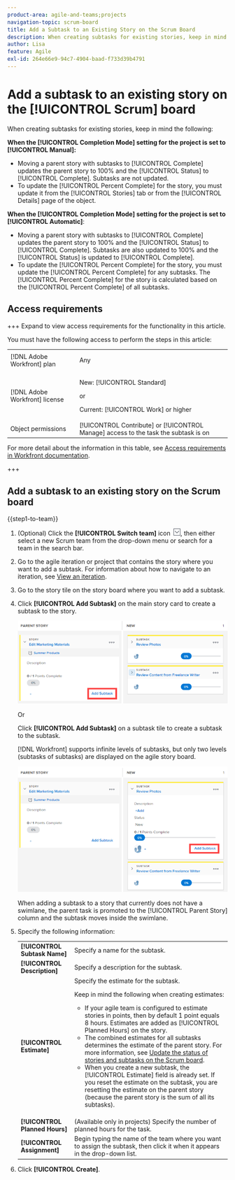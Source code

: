 ```yaml
---
product-area: agile-and-teams;projects
navigation-topic: scrum-board
title: Add a Subtask to an Existing Story on the Scrum Board
description: When creating subtasks for existing stories, keep in mind the Completion Mode setting for the project, because this affects how stories are updated.
author: Lisa
feature: Agile
exl-id: 264e66e9-94c7-4904-baad-f733d39b4791
---
```

# Add a subtask to an existing story on the [!UICONTROL Scrum] board

When creating subtasks for existing stories, keep in mind the following:

**When the [!UICONTROL Completion Mode] setting for the project is set to [!UICONTROL Manual]:**

* Moving a parent story with subtasks to [!UICONTROL Complete] updates the parent story to 100% and the [!UICONTROL Status] to [!UICONTROL Complete]. Subtasks are not updated.
* To update the [!UICONTROL Percent Complete] for the story, you must update it from the [!UICONTROL Stories] tab or from the [!UICONTROL Details] page of the object.

**When the [!UICONTROL Completion Mode] setting for the project is set to [!UICONTROL Automatic]**:

* Moving a parent story with subtasks to [!UICONTROL Complete] updates the parent story to 100% and the [!UICONTROL Status] to [!UICONTROL Complete]. Subtasks are also updated to 100% and the [!UICONTROL Status] is updated to [!UICONTROL Complete].
* To update the [!UICONTROL Percent Complete] for the story, you must update the [!UICONTROL Percent Complete] for any subtasks. The [!UICONTROL Percent Complete] for the story is calculated based on the [!UICONTROL Percent Complete] of all subtasks.

## Access requirements

+++ Expand to view access requirements for the functionality in this article.

You must have the following access to perform the steps in this article:

<table style="table-layout:auto"> 
 <tbody> 
  <tr> 
   <td role="rowheader">[!DNL Adobe Workfront] plan</td> 
   <td> <p>Any</p> </td> 
  </tr> 
  <tr> 
   <td role="rowheader">[!DNL Adobe Workfront] license</td> 
   <td> <p>New: [!UICONTROL Standard]</p> 
   or
   <p>Current: [!UICONTROL Work] or higher</p> </td> 
  </tr>
   <tr> 
   <td role="rowheader">Object permissions</td> 
   <td>[!UICONTROL Contribute] or [!UICONTROL Manage] access to the task the subtask is on </td> 
  </tr>
 </tbody> 
</table>

For more detail about the information in this table, see [Access requirements in Workfront documentation](/help/quicksilver/administration-and-setup/add-users/access-levels-and-object-permissions/access-level-requirements-in-documentation.md).

+++

## Add a subtask to an existing story on the Scrum board

{{step1-to-team}}

1. (Optional) Click the **[!UICONTROL Switch team]** icon ![Switch team icon](assets/switch-team-icon.png), then either select a new Scrum team from the drop-down menu or search for a team in the search bar.

1. Go to the agile iteration or project that contains the story where you want to add a subtask. For information about how to navigate to an iteration, see [View an iteration](../../../agile/use-scrum-in-an-agile-team/iterations/view-iteration.md).
1. Go to the story tile on the story board where you want to add a subtask.
1. Click **[!UICONTROL Add Subtask]** on the main story card to create a subtask to the story.

   ![Add subtask](assets/agile-story-addsubtask-NWE.png)

   Or

   Click **[!UICONTROL Add Subtask]** on a subtask tile to create a subtask to the subtask.

   [!DNL Workfront] supports infinite levels of subtasks, but only two levels (subtasks of subtasks) are displayed on the agile story board.

   ![Add subtask](assets/agile-story-addsubtask2-NWE.png)

   When adding a subtask to a story that currently does not have a swimlane, the parent task is promoted to the [!UICONTROL Parent Story] column and the subtask moves inside the swimlane.

1. Specify the following information:

   <table style="table-layout:auto">
    <col>
    <col>
    <tbody>
     <tr>
      <td role="rowheader"><strong>[!UICONTROL Subtask Name]</strong></td>
      <td> Specify a name for the subtask.</td>
     </tr>
     <tr>
      <td role="rowheader"><strong>[!UICONTROL Description]</strong></td>
      <td>Specify a description for the subtask.</td>
     </tr>
     <tr>
      <td role="rowheader"><strong>[!UICONTROL Estimate]</strong></td>
      <td>Specify the estimate for the subtask.<br><p>Keep in mind the following when creating estimates:</p>
       <ul>
        <li>If your agile team is configured to estimate stories in points, then by default 1 point equals 8 hours. Estimates are added as [!UICONTROL Planned Hours] on the story.</li>
        <li>The combined estimates for all subtasks determines the estimate of the parent story. For more information, see <a href="../../../agile/use-scrum-in-an-agile-team/scrum-board/update-status-of-stories-and-subtasks.md" class="MCXref xref">Update the status of stories and subtasks on the Scrum board</a>.</li>
        <li>When you create a new subtask, the [!UICONTROL Estimate] field is already set. If you reset the estimate on the subtask, you are resetting the estimate on the parent story (because the parent story is the sum of all its subtasks).</li>
       </ul><br></td>
     </tr>
     <tr>
      <td role="rowheader"><strong>[!UICONTROL Planned Hours]</strong></td>
      <td> (Available only in projects) Specify the number of planned hours for the task.</td>
     </tr>
     <tr>
      <td role="rowheader"><strong>[!UICONTROL Assignment]</strong></td>
      <td>Begin typing the name of the team where you want to assign the subtask, then click it when it appears in the drop-down list.</td>
     </tr>
    </tbody>
   </table>

1. Click **[!UICONTROL Create]**.
